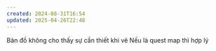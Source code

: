 ```yaml
---
created: 2024-08-31T16:54
updated: 2025-04-26T22:48
---
```

Bản đồ không cho thấy sự cần thiết khi vẽ
Nếu là quest map thì hợp lý



